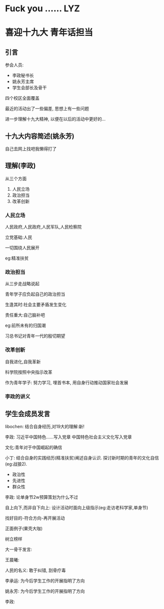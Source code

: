 # Fuck you ...... LYZ

# 喜迎十九大 青年话担当

## 引言

参会人员:
* 李政秘书长
* 姚永芳主席
* 学生会部长及骨干

四个校区全面覆盖

最近的活动出了一些偏差, 思想上有一些问题

进一步理解十九大精神, 以便在以后的活动中更好的...

## 十九大内容简述(姚永芳)

自己去网上找吧我懒得打了

## 理解(李政)

从三个方面

1. 人民立场
1. 政治担当
1. 改革创新

### 人民立场

人民政府,人民政府,人民军队,人民检察院

立党基础:人民

一切围绕人民展开

eg:精准扶贫

### 政治担当

从三步走战略说起

青年学子应负起自己的政治担当

生逢其时:社会主要矛盾发生变化

责任重大:自己脑补吧

eg:前所未有的归国潮

习总书记对青年一代的殷切期望

### 改革创新

自我进化,自我革新

科学院按照中央指示改革

作为青年学子: 努力学习, 埋首书本, 用自身行动推动国家社会发展

### 李政的讲义

## 学生会成员发言

libochen: 结合自身经历,对19大的理解:新!

李政: 习近平中国特色......写入党章 中国特色社会主义文化写入党章

文化:青年对于中国崛起的确信

小丁: 结合自身的实践经历(精准扶贫)阐述自身认识. 探讨新时期的青年的文化自信(eg:战狼2).

* 政治性
* 先进性
* 群众性

李政: 论单身节2w预算策划为什么不过

自上向下,而非自下向上: 设计活动时面向上级指示(eg:走访老科学家,单身节)

找好目的-符合方向-再开展活动

正面例子(果壳大咖)

树立榜样

大一骨干发言:

王晨曦:

人民的名义: 敢于纠错, 刮骨疗毒

李承运:
为今后学生工作的开展指明了方向

姚永芳: 
为今后学生工作的开展指明了方向

李政:

<!-- 首先，中国科学院大学学生会姚永芳同学发言，说到党的十九大对我们青年一代提出新的期待，号召新时代青年的我们要深入领会十九大会议精神，加强学习和贯彻落实十九大报告提出的各项要求。随后在学生会有6年工作经验的李政同学从“人民立场、政治担当、改革创新”三个方面详细介绍了自己对十九大的感悟与体验，希望青年学子们要有文化自信，“敢于亮剑”，同时在党的号召下弘扬改革创新精神、崇尚工匠精神、崇仰愚公精神、发扬钉子精神。电子电气与通信工程学院的方锴同学提到作为新时代的青年学子，我们要牢记习总书记对我们做出的“生逢其时 ，责任重大”的要求，不负时代赋予我们的历史使命。未来技术学院的李玉玺同学提出青年学子们要深知“打铁还要自身硬”的道理，不断夯实基础，争做做时代的掌舵人。人工智能技术学院的康扬名同学提到作为新兴学院的代表，我们要担负起时代的重任，走在世界前列，引领世界前流。存济医学院的赵彬涵谈到青年学子牢记“顶天立地，弯道超车”8个字，勇于担当，敢于创新。中丹学院张前龙同学强调了党的领导的重要性，中国特色社会主义的道路及中国社会主义事业取得的伟大成功的关键是中国共产党的领导，也表示相信在中国共产党的领导下，我们青年学子能够承担起时代的重任，成为社会主义建设中的中流砥柱。 -->


 
<!-- 在良好的交流氛围下，同学们围绕十九大报告精神，结合自己专业领域，深刻体会到自身与十九大的密切联系。资源环境学院的崔昊天同学结合自己的专业谈到在生态文明建设方面，作为国科大学子我们要贯彻落实总书记“绿水青山就是金山银山”的发展理念，共同推动人类命运共同体的构建。地球科学学院的陈启明谈到，十九大报告中再次体现了国家对海洋经济领域的重视，作为青年学子的一员，对我国实现海洋大国到海洋强国的转变充满信心。物理科学学院李建民同学提到，在参观两弹一星纪念馆时，看到那些科学巨匠，很受鼓舞。生活在新时代的我们，现在有更好机会、更多的优势，更要有奋斗精神，为祖国的建设奉献自己的力量。 -->
<!-- “青年兴则国家兴，青年强则国家强。我们广大青年学子要坚定理想信念，志存高远，脚踏实地，勇做时代的弄潮儿……”这次交流学习会在十九大精神的号召下圆满结束。 -->

